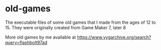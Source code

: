 # old-games
The executable files of some old games that I made from the ages of 12 to 15. They were originally created from Game Maker 7, later 8

More old games by me available at https://www.yygarchive.org/search?query=flashbolt97ad
